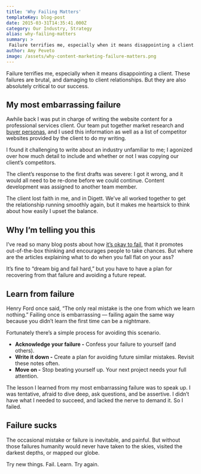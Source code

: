 ```yaml
---
title: 'Why Failing Matters'
templateKey: blog-post
date: 2015-03-31T14:35:41.000Z
category: Our Industry, Strategy
alias: why-failing-matters
summary: > 
 Failure terrifies me, especially when it means disappointing a client. These failures are brutal, and damaging to client relationships. But they are also absolutely critical to our success.
author: Amy Peveto
image: /assets/why-content-marketing-failure-matters.png
---
```


Failure terrifies me, especially when it means disappointing a client. These failures are brutal, and damaging to client relationships. But they are also absolutely critical to our success.

My most embarrassing failure
----------------------------

Awhile back I was put in charge of writing the website content for a professional services client. Our team put together market research and [buyer personas](/2010/08/31/better-market-targeting-through-buyer-personas), and I used this information as well as a list of competitor websites provided by the client to do my writing.

I found it challenging to write about an industry unfamiliar to me; I agonized over how much detail to include and whether or not I was copying our client’s competitors.

The client’s response to the first drafts was severe: I got it wrong, and it would all need to be re-done before we could continue. Content development was assigned to another team member.

The client lost faith in me, and in Digett. We’ve all worked together to get the relationship running smoothly again, but it makes me heartsick to think about how easily I upset the balance.

Why I’m telling you this
------------------------

I’ve read so many blog posts about how [it’s okay to fail](http://blogs.sap.com/innovation/sales-marketing/seth-godin-innovation-is-critical-and-its-okay-to-fail-032409), that it promotes out-of-the-box thinking and encourages people to take chances. But where are the articles explaining what to do when you fall flat on your ass?

It’s fine to “dream big and fail hard,” but you have to have a plan for recovering from that failure and avoiding a future repeat.

Learn from failure
------------------

Henry Ford once said, “The only real mistake is the one from which we learn nothing.” Failing once is embarrassing — failing again the same way because you didn’t learn the first time can be a nightmare.

Fortunately there’s a simple process for avoiding this scenario.

*   **Acknowledge your failure -** Confess your failure to yourself (and others).
*   **Write it down -** Create a plan for avoiding future similar mistakes. Revisit these notes often.
*   **Move on -** Stop beating yourself up. Your next project needs your full attention.

The lesson I learned from my most embarrassing failure was to speak up. I was tentative, afraid to dive deep, ask questions, and be assertive. I didn’t have what I needed to succeed, and lacked the nerve to demand it. So I failed.

Failure sucks
-------------

The occasional mistake or failure is inevitable, and painful. But without those failures humanity would never have taken to the skies, visited the darkest depths, or mapped our globe.

Try new things. Fail. Learn. Try again.